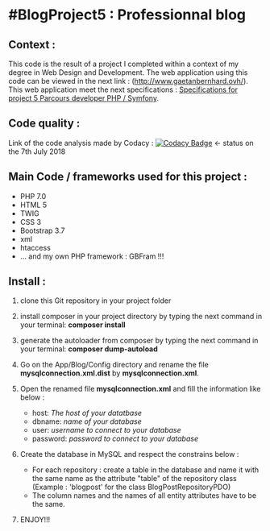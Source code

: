 #BlogProject5 : Professionnal blog
=====================================

## Context :
This code is the result of a project I completed within a context of my degree in Web Design and Development. 
The web application using this code can be viewed in the next link : (http://www.gaetanbernhard.ovh/).
This web application meet the next specifications : [Specifications for project 5 Parcours developer PHP / Symfony](https://openclassrooms.com/projects/creez-votre-premier-blog-en-php).

## Code quality :
Link of the code analysis made by Codacy : [![Codacy Badge](https://api.codacy.com/project/badge/Grade/5cc4ecdbd0cc4bd4ad446eeb97b675d0)](https://www.codacy.com/app/gbernhard44100/blogproject5?utm_source=github.com&amp;utm_medium=referral&amp;utm_content=gbernhard44100/blogproject5&amp;utm_campaign=Badge_Grade) <- status on the 7th July 2018

## Main Code / frameworks used for this project :
* PHP 7.0
* HTML 5
* TWIG
* CSS 3
* Bootstrap 3.7
* xml
* htaccess
* ... and my own PHP framework : GBFram !!!

## Install :
1. clone this Git repository in your project folder
2. install composer in your project directory by typing the next command in your terminal: **composer install**
3. generate the autoloader from composer by typing the next command in your terminal: **composer dump-autoload**
4. Go on the App/Blog/Config directory and rename the file **mysqlconnection.xml.dist** by **mysqlconnection.xml**.
5. Open the renamed file **mysqlconnection.xml** and fill the information like below : 
    * host: *The host of your datatbase*
    * dbname: *name of your database*
    * user: *username to connect to your database*
    * password: *password to connect to your database*
6. Create the database in MySQL and respect the constrains below :
    * For each repository : create a table in the database and name it with the same name as the attribute "table" of the repository class (Example : 'blogpost' for the class BlogPostRepositoryPDO)
    * The column names and the names of all entity attributes have to be the same.
    
7. ENJOY!!!

